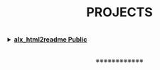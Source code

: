 <h1 align="center"><b>PROJECTS</b></h1><br>

<details>
<summary><b><a href="">alx_html2readme Public</a></b></summary>

A Python script that converts web pages of alx school projects into formatted README files for easier documentation.

<br><p align="center">※※※※※※※※※※※※</p><br>
</details>

<!-- <details>
<summary><b><a href=""> </a></b></summary><br>


<br><p align="center">※※※※※※※※※※※※</p><br>
</details> -->

<!-- ==================================================================== -->

<br>
<p align="center">※※※※※※※※※※※※</p>
<br>

<!-- <details>
<summary><b><a href=""> </a></b></summary><br>


<br><p align="center">※※※※※※※※※※※※</p><br>
</details> -->

<!-- <details>
<summary><b><a href=""> </a></b></summary><br>


<br><p align="center">※※※※※※※※※※※※</p><br>
</details> -->

